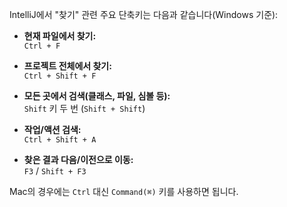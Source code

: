 
IntelliJ에서 "찾기" 관련 주요 단축키는 다음과 같습니다(Windows 기준):

- **현재 파일에서 찾기:**  
  `Ctrl + F`

- **프로젝트 전체에서 찾기:**  
  `Ctrl + Shift + F`

- **모든 곳에서 검색(클래스, 파일, 심볼 등):**  
  `Shift` 키 두 번 (`Shift + Shift`)

- **작업/액션 검색:**  
  `Ctrl + Shift + A`

- **찾은 결과 다음/이전으로 이동:**  
  `F3` / `Shift + F3`

Mac의 경우에는 `Ctrl` 대신 `Command(⌘)` 키를 사용하면 됩니다.
